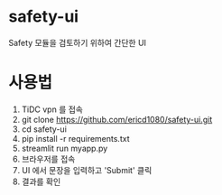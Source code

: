 # safety-ui
Safety 모듈을 검토하기 위하여 간단한 UI

# 사용법
1. TiDC vpn 를 접속
2. git clone https://github.com/ericd1080/safety-ui.git
3. cd safety-ui
4. pip install -r requirements.txt
5. streamlit run myapp.py
6. 브라우저를 접속
7. UI 에서 문장을 입력하고 'Submit' 클릭
8. 결과를 확인
